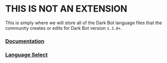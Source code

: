 # THIS IS NOT AN EXTENSION
This is simply where we will store all of the Dark Bot language files that the community creates or edits for Dark Bot version `1.3.0+`.

### [Documentation](https://github.com/Itz-Hyperz/DarkBot-Extensions/blob/main/languages/docs.md)
### [Language Select](https://github.com/Itz-Hyperz/DarkBot-Extensions/blob/main/languages/languages.json)

